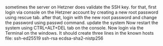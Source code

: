 sometimes the server on Hetzner does validate the SSH key. for that, first login via console on the Hetzner account by creating a new root password using rescue tab.
after that, login with the new root password and change the password using passwd command. update the system
Now restart the system using CTRL+ALT+DEL tab on the console.
Now login via the Terminal on the windows. It should create three lines in the known hosts file:
ssh-ed25519
ssh-rsa
ecdsa-sha2-nistp256
